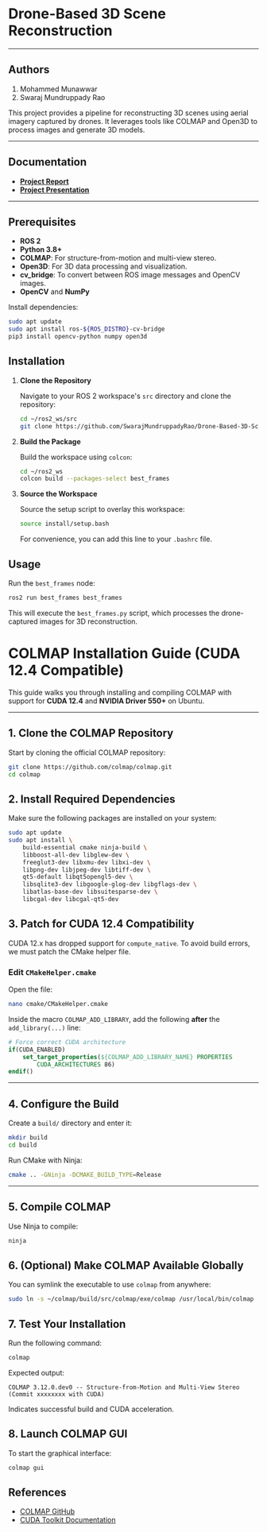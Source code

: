 
# Drone-Based 3D Scene Reconstruction

---


## Authors
1. Mohammed Munawwar
2. Swaraj Mundruppady Rao

This project provides a pipeline for reconstructing 3D scenes using aerial imagery captured by drones. It leverages tools like COLMAP and Open3D to process images and generate 3D models.


---

## Documentation

- **[Project Report](https://drive.google.com/file/d/19g_cB39ti02bqC6h6yMWKlig6WMJW79R/view?usp=sharing)**
- **[Project Presentation](https://docs.google.com/presentation/d/1h7pGTUIblVSNztZNOEVr52StKSRNe_hv/edit?usp=sharing&ouid=105805276981554552478&rtpof=true&sd=true)**

---



## Prerequisites

- **ROS 2**
- **Python 3.8+**
- **COLMAP**: For structure-from-motion and multi-view stereo.
- **Open3D**: For 3D data processing and visualization.
- **cv_bridge**: To convert between ROS image messages and OpenCV images.
- **OpenCV** and **NumPy**

Install dependencies:

```bash
sudo apt update
sudo apt install ros-${ROS_DISTRO}-cv-bridge
pip3 install opencv-python numpy open3d
```

## Installation

1. **Clone the Repository**

   Navigate to your ROS 2 workspace's `src` directory and clone the repository:

   ```bash
   cd ~/ros2_ws/src
   git clone https://github.com/SwarajMundruppadyRao/Drone-Based-3D-Scene-Reconstruction.git
   ```

2. **Build the Package**

   Build the workspace using `colcon`:

   ```bash
   cd ~/ros2_ws
   colcon build --packages-select best_frames
   ```

3. **Source the Workspace**

   Source the setup script to overlay this workspace:

   ```bash
   source install/setup.bash
   ```

   For convenience, you can add this line to your `.bashrc` file.

## Usage

Run the `best_frames` node:

```bash
ros2 run best_frames best_frames
```

This will execute the `best_frames.py` script, which processes the drone-captured images for 3D reconstruction.

# COLMAP Installation Guide (CUDA 12.4 Compatible)

This guide walks you through installing and compiling COLMAP with support for **CUDA 12.4** and **NVIDIA Driver 550+** on Ubuntu.

---

## 1. Clone the COLMAP Repository

Start by cloning the official COLMAP repository:

```bash
git clone https://github.com/colmap/colmap.git
cd colmap
```

## 2. Install Required Dependencies

Make sure the following packages are installed on your system:

```bash
sudo apt update
sudo apt install \
    build-essential cmake ninja-build \
    libboost-all-dev libglew-dev \
    freeglut3-dev libxmu-dev libxi-dev \
    libpng-dev libjpeg-dev libtiff-dev \
    qt5-default libqt5opengl5-dev \
    libsqlite3-dev libgoogle-glog-dev libgflags-dev \
    libatlas-base-dev libsuitesparse-dev \
    libcgal-dev libcgal-qt5-dev
```

## 3. Patch for CUDA 12.4 Compatibility

CUDA 12.x has dropped support for `compute_native`. To avoid build errors, we must patch the CMake helper file.

### Edit `CMakeHelper.cmake`

Open the file:

```bash
nano cmake/CMakeHelper.cmake
```

Inside the macro `COLMAP_ADD_LIBRARY`, add the following **after** the `add_library(...)` line:

```cmake
# Force correct CUDA architecture
if(CUDA_ENABLED)
    set_target_properties(${COLMAP_ADD_LIBRARY_NAME} PROPERTIES
        CUDA_ARCHITECTURES 86)
endif()
```


---

## 4. Configure the Build

Create a `build/` directory and enter it:

```bash
mkdir build
cd build
```

Run CMake with Ninja:

```bash
cmake .. -GNinja -DCMAKE_BUILD_TYPE=Release
```

---

## 5. Compile COLMAP

Use Ninja to compile:

```bash
ninja
```

## 6. (Optional) Make COLMAP Available Globally

You can symlink the executable to use `colmap` from anywhere:

```bash
sudo ln -s ~/colmap/build/src/colmap/exe/colmap /usr/local/bin/colmap
```

## 7. Test Your Installation

Run the following command:

```bash
colmap
```

Expected output:

```
COLMAP 3.12.0.dev0 -- Structure-from-Motion and Multi-View Stereo
(Commit xxxxxxxx with CUDA)
```

Indicates successful build and CUDA acceleration.

## 8. Launch COLMAP GUI

To start the graphical interface:

```bash
colmap gui
```

## References

- [COLMAP GitHub](https://github.com/colmap/colmap)
- [CUDA Toolkit Documentation](https://docs.nvidia.com/cuda/)
